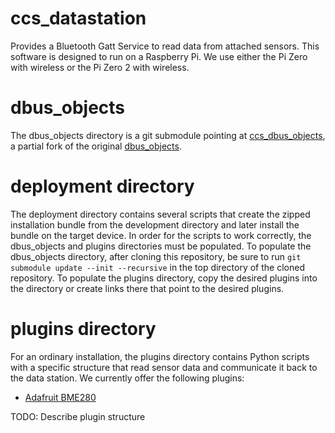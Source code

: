 # ccs_datastation
Provides a Bluetooth Gatt Service to read data from attached sensors. This software is designed to run on a Raspberry Pi. We use either the Pi Zero with wireless or the Pi Zero 2 with wireless.

# dbus_objects
The dbus_objects directory is a git submodule pointing at [ccs_dbus_objects](https://github.com/ClearCreekSci/ccs_dbus_objects), a partial fork of the original [dbus_objects](https://github.com/FFY00/dbus-objects).

# deployment directory
The deployment directory contains several scripts that create the zipped installation bundle from the development directory and later install the bundle on the target device. In order for the scripts to work correctly, the dbus_objects and plugins directories must be populated. To populate the dbus_objects directory, after cloning this repository, be sure to run `git submodule update --init --recursive` in the top directory of the cloned repository. To populate the plugins directory, copy the desired plugins into the directory or create links there that point to the desired plugins.

# plugins directory
For an ordinary installation, the plugins directory contains Python scripts with a specific structure that read sensor data and communicate it back to the data station. We currently offer the following plugins:

* [Adafruit BME280](https://github.com/ClearCreekSci/bme280_ccs_plugin)

TODO: Describe plugin structure


